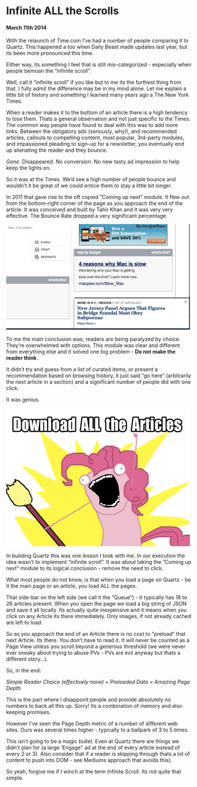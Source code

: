 # Infinite ALL the Scrolls
#### March 11th 2014

With the relaunch of Time.com I’ve had a number of people comparing it to Quartz. This happened a too when Daily Beast made updates last year, but its been more pronounced this time.

Either way, its something I feel that is still mis-categorized - especially when people bemoan the “infinite scroll”.

Well, call it “infinite scroll” if you like but to me its the furthest thing from that. I fully admit the difference may be in my mind alone. Let me explain a little bit of history and something I learned many years ago a The New York Times.

When a reader makes it to the bottom of an article there is a high tendency to lose them. Thats a general observation and not just specific to the Times. The common way people have found to deal with this was to add more links. Between the obligatory ads (seriously, why!), and recommended articles, callouts to compelling content, most popular, 3rd-party modules, and impassioned pleading to sign-up for a newsletter, you eventually end up alienating the reader and they bounce.

_Gone_. Disappeared. No conversion. No new tasty ad impression to help keep the lights on.

So it was at the Times. We’d see a high number of people bounce and wouldn’t it be great of we could entice them to stay a little bit longer.

In 2011 that gave rise to the oft copied “Coming up next” module. It flew out from the bottom-right corner of the page as you approach the end of the article. It was conceived and built by Tahir Khan and it was very very effective. The Bounce Rate dropped a very significant percentage.

![Partial screenshot of Coming Up Next](/posts/media/nytimes-next-article.png)

To me the main conclusion was; readers are being paralyzed by choice. They’re overwhelmed with options. This module was clear and different from everything else and it solved one big problem - **Do not make the reader think**.

It didn’t try and guess from a list of curated items, or present a recommendation based on browsing history, it just said “go here” (arbitrarily the next article in a section) and a significant number of people did with one click.

It was genius.

![Download ALL the Articles](/posts/media/meme-download-all.png)

In building Quartz this was one lesson I took with me. In our execution the idea wasn’t to implement “infinite scroll”. It was about taking the ”Coming up next” module to its logical conclusion - remove the need to click.

What most people do not know, is that when you load a page on Quartz - be it the main page or an article, you load ALL the pages.

That side-bar on the left side (we call it the “Queue”) - it typically has 18 to 26 articles present. When you open the page we load a big string of JSON and save it all locally. Its actually quite inexpensive and it means when you click on any Article its there immediately. Only images, if not already cached are left to load.

So as you approach the end of an Article there is no cost to “preload” that next Article. Its there. You don’t have to read it. It will never be counted as a Page View unless you scroll beyond a generous threshold (we were never ever sneaky about trying to abuse PVs - PVs are evil anyway but thats a different story…).

So, in the end:

_Simple Reader Choice (effectively none) + Preloaded Data = Amazing Page Depth_

This is the part where I disappoint people and provide absolutely no numbers to back all this up. Sorry! Its a combination of memory and also keeping promises.

However I’ve seen the Page Depth metric of a number of different web sites. Ours was several times higher - typically to a ballpark of 3 to 5 times.

This isn’t going to be a magic bullet. Even at Quartz there are things we didn’t plan for (a large ‘Engage" ad at the end of every article instead of every 2 or 3). Also consider that if a reader is skipping through thats a lot of content to push into DOM - see Mediums approach that avoids this).

So yeah, forgive me if I winch at the term Infinite Scroll. Its not quite that simple.
